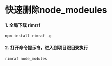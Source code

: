 # 快速删除node_modeules
<!-- more -->

#### 1. 全局下载 rimraf
  `npm install rimraf -g`
#### 2. 打开命令提示符，进入到项目跟目录执行
  `rimraf node_modules`